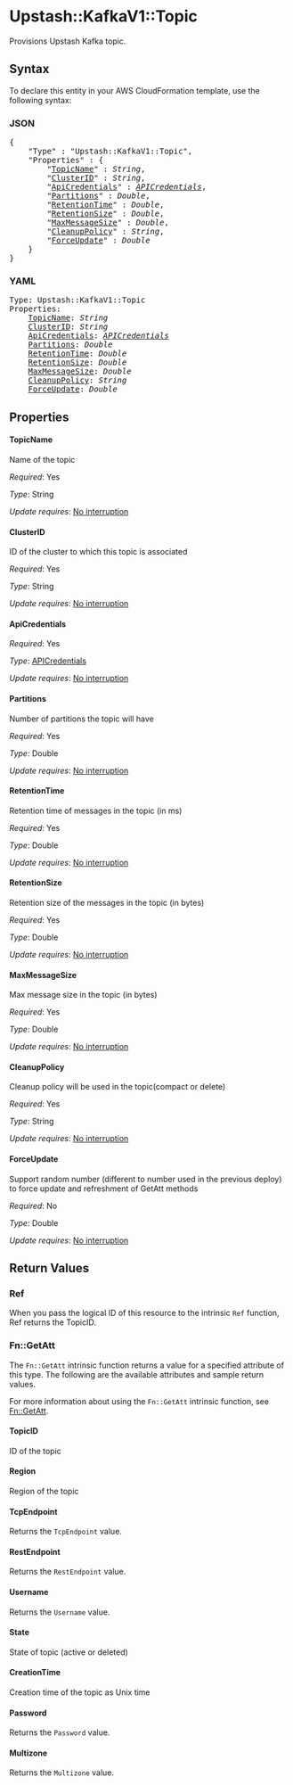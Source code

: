 # Upstash::KafkaV1::Topic

Provisions Upstash Kafka topic.

## Syntax

To declare this entity in your AWS CloudFormation template, use the following syntax:

### JSON

<pre>
{
    "Type" : "Upstash::KafkaV1::Topic",
    "Properties" : {
        "<a href="#topicname" title="TopicName">TopicName</a>" : <i>String</i>,
        "<a href="#clusterid" title="ClusterID">ClusterID</a>" : <i>String</i>,
        "<a href="#apicredentials" title="ApiCredentials">ApiCredentials</a>" : <i><a href="apicredentials.md">APICredentials</a></i>,
        "<a href="#partitions" title="Partitions">Partitions</a>" : <i>Double</i>,
        "<a href="#retentiontime" title="RetentionTime">RetentionTime</a>" : <i>Double</i>,
        "<a href="#retentionsize" title="RetentionSize">RetentionSize</a>" : <i>Double</i>,
        "<a href="#maxmessagesize" title="MaxMessageSize">MaxMessageSize</a>" : <i>Double</i>,
        "<a href="#cleanuppolicy" title="CleanupPolicy">CleanupPolicy</a>" : <i>String</i>,
        "<a href="#forceupdate" title="ForceUpdate">ForceUpdate</a>" : <i>Double</i>
    }
}
</pre>

### YAML

<pre>
Type: Upstash::KafkaV1::Topic
Properties:
    <a href="#topicname" title="TopicName">TopicName</a>: <i>String</i>
    <a href="#clusterid" title="ClusterID">ClusterID</a>: <i>String</i>
    <a href="#apicredentials" title="ApiCredentials">ApiCredentials</a>: <i><a href="apicredentials.md">APICredentials</a></i>
    <a href="#partitions" title="Partitions">Partitions</a>: <i>Double</i>
    <a href="#retentiontime" title="RetentionTime">RetentionTime</a>: <i>Double</i>
    <a href="#retentionsize" title="RetentionSize">RetentionSize</a>: <i>Double</i>
    <a href="#maxmessagesize" title="MaxMessageSize">MaxMessageSize</a>: <i>Double</i>
    <a href="#cleanuppolicy" title="CleanupPolicy">CleanupPolicy</a>: <i>String</i>
    <a href="#forceupdate" title="ForceUpdate">ForceUpdate</a>: <i>Double</i>
</pre>

## Properties

#### TopicName

Name of the topic

_Required_: Yes

_Type_: String

_Update requires_: [No interruption](https://docs.aws.amazon.com/AWSCloudFormation/latest/UserGuide/using-cfn-updating-stacks-update-behaviors.html#update-no-interrupt)

#### ClusterID

ID of the cluster to which this topic is associated

_Required_: Yes

_Type_: String

_Update requires_: [No interruption](https://docs.aws.amazon.com/AWSCloudFormation/latest/UserGuide/using-cfn-updating-stacks-update-behaviors.html#update-no-interrupt)

#### ApiCredentials

_Required_: Yes

_Type_: <a href="apicredentials.md">APICredentials</a>

_Update requires_: [No interruption](https://docs.aws.amazon.com/AWSCloudFormation/latest/UserGuide/using-cfn-updating-stacks-update-behaviors.html#update-no-interrupt)

#### Partitions

Number of partitions the topic will have

_Required_: Yes

_Type_: Double

_Update requires_: [No interruption](https://docs.aws.amazon.com/AWSCloudFormation/latest/UserGuide/using-cfn-updating-stacks-update-behaviors.html#update-no-interrupt)

#### RetentionTime

Retention time of messages in the topic (in ms)

_Required_: Yes

_Type_: Double

_Update requires_: [No interruption](https://docs.aws.amazon.com/AWSCloudFormation/latest/UserGuide/using-cfn-updating-stacks-update-behaviors.html#update-no-interrupt)

#### RetentionSize

Retention size of the messages in the topic (in bytes)

_Required_: Yes

_Type_: Double

_Update requires_: [No interruption](https://docs.aws.amazon.com/AWSCloudFormation/latest/UserGuide/using-cfn-updating-stacks-update-behaviors.html#update-no-interrupt)

#### MaxMessageSize

Max message size in the topic (in bytes)

_Required_: Yes

_Type_: Double

_Update requires_: [No interruption](https://docs.aws.amazon.com/AWSCloudFormation/latest/UserGuide/using-cfn-updating-stacks-update-behaviors.html#update-no-interrupt)

#### CleanupPolicy

Cleanup policy will be used in the topic(compact or delete)

_Required_: Yes

_Type_: String

_Update requires_: [No interruption](https://docs.aws.amazon.com/AWSCloudFormation/latest/UserGuide/using-cfn-updating-stacks-update-behaviors.html#update-no-interrupt)

#### ForceUpdate

Support random number (different to number used in the previous deploy) to force update and refreshment of GetAtt methods

_Required_: No

_Type_: Double

_Update requires_: [No interruption](https://docs.aws.amazon.com/AWSCloudFormation/latest/UserGuide/using-cfn-updating-stacks-update-behaviors.html#update-no-interrupt)

## Return Values

### Ref

When you pass the logical ID of this resource to the intrinsic `Ref` function, Ref returns the TopicID.

### Fn::GetAtt

The `Fn::GetAtt` intrinsic function returns a value for a specified attribute of this type. The following are the available attributes and sample return values.

For more information about using the `Fn::GetAtt` intrinsic function, see [Fn::GetAtt](https://docs.aws.amazon.com/AWSCloudFormation/latest/UserGuide/intrinsic-function-reference-getatt.html).

#### TopicID

ID of the topic

#### Region

Region of the topic

#### TcpEndpoint

Returns the <code>TcpEndpoint</code> value.

#### RestEndpoint

Returns the <code>RestEndpoint</code> value.

#### Username

Returns the <code>Username</code> value.

#### State

State of topic (active or deleted)

#### CreationTime

Creation time of the topic as Unix time

#### Password

Returns the <code>Password</code> value.

#### Multizone

Returns the <code>Multizone</code> value.

